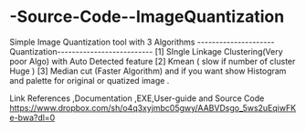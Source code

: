 # -Source-Code--ImageQuantization
Simple Image Quantization tool with 3 Algorithms
--------------------- Quantization--------------------------
[1] SIngle Linkage Clustering(Very poor Algo)
  with Auto Detected feature 
[2] Kmean ( slow if number of cluster Huge )
[3] Median cut (Faster  Algorithm)
and if you want show Histogram and palette for original or quatized image .

Link References ,Documentation ,EXE,User-guide and Source Code
https://www.dropbox.com/sh/o4q3xyjmbc05gwy/AABVDsgo_5ws2uEqiwFKe-bwa?dl=0
